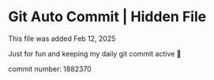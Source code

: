 # Git Auto Commit | Hidden File

This file was added Feb 12, 2025

Just for fun and keeping my daily git commit active 🤪

commit number: 1882370
